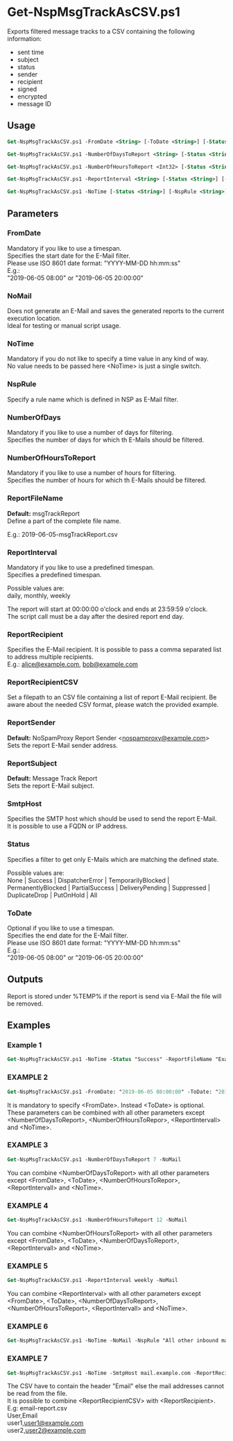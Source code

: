
# Get-NspMsgTrackAsCSV.ps1

Exports filtered message tracks to a CSV containing the following information:

 - sent time
 - subject
 - status
 - sender
 - recipient
 - signed
 - encrypted
 - message ID
 

## Usage 

```ps
Get-NspMsgTrackAsCSV.ps1 -FromDate <String> [-ToDate <String>] [-Status <String>] [-NspRule <String>] [-MailRecipientCSV <String>] [-NoMail] [-ReportFileName <String>] [-ReportRecipient <String[]>] [-ReportRecipientCSV <String>] [-ReportSender <String>] [-ReportSubject <String>] [-SmtpHost <String>] [<CommonParameters>]
```
```ps
Get-NspMsgTrackAsCSV.ps1 -NumberOfDaysToReport <String> [-Status <String>] [-NspRule <String>] [-MailRecipientCSV <String>] [-NoMail] [-ReportFileName <String>] [-ReportRecipient <String[]>] [-ReportRecipientCSV <String>] [-ReportSender <String>] [-ReportSubject <String>] [-SmtpHost <String>] [<CommonParameters>]
```
```ps
Get-NspMsgTrackAsCSV.ps1 -NumberOfHoursToReport <Int32> [-Status <String>] [-NspRule <String>] [-MailRecipientCSV <String>] [-NoMail] [-ReportFileName <String>] [-ReportRecipient <String[]>] [-ReportRecipientCSV <String>] [-ReportSender <String>] [-ReportSubject <String>] [-SmtpHost <String>] [<CommonParameters>]
```
```ps
Get-NspMsgTrackAsCSV.ps1 -ReportInterval <String> [-Status <String>] [-NspRule <String>] [-MailRecipientCSV <String>] [-NoMail] [-ReportFileName <String>] [-ReportRecipient <String[]>] [-ReportRecipientCSV <String>] [-ReportSender <String>] [-ReportSubject <String>] [-SmtpHost <String>] [<CommonParameters>]
```
```ps
Get-NspMsgTrackAsCSV.ps1 -NoTime [-Status <String>] [-NspRule <String>] [-MailRecipientCSV <String>] [-NoMail] [-ReportFileName <String>] [-ReportRecipient <String[]>] [-ReportRecipientCSV <String>] [-ReportSender <String>] [-ReportSubject <String>] [-SmtpHost <String>] [<CommonParameters>]
```


## Parameters
### FromDate
  Mandatory if you like to use a timespan.  
  Specifies the start date for the E-Mail filter.  
  Please use ISO 8601 date format: "YYYY-MM-DD hh:mm:ss"  
  E.g.:  
  	"2019-06-05 08:00" or "2019-06-05 20:00:00"  

### NoMail
Does not generate an E-Mail and saves the generated reports to the current execution location.  
Ideal for testing or manual script usage.  

### NoTime
  Mandatory if you do not like to specify a time value in any kind of way.  
  No value needs to be passed here \<NoTime> is just a single switch.  
  
### NspRule
  Specify a rule name which is defined in NSP as E-Mail filter.

### NumberOfDays
  Mandatory if you like to use a number of days for filtering.  
  Specifies the number of days for which th E-Mails should be filtered.  

### NumberOfHoursToReport
  Mandatory if you like to use a number of hours for filtering.  
  Specifies the number of hours for which th E-Mails should be filtered.  

### ReportFileName
**Default:** msgTrackReport  
Define a part of the complete file name.  
 
E.g.: 2019-06-05-msgTrackReport.csv  
	
### ReportInterval
Mandatory if you like to use a predefined timespan.  
Specifies a predefined timespan.  

Possible values are:  
daily, monthly, weekly  

The report will start at 00:00:00 o'clock and ends at 23:59:59 o'clock.  
The script call must be a day after the desired report end day.  

### ReportRecipient
Specifies the E-Mail recipient. It is possible to pass a comma separated list to address multiple recipients.  
E.g.: alice@example.com, bob@example.com

### ReportRecipientCSV
Set a filepath to an CSV file containing a list of report E-Mail recipient. Be aware about the needed CSV format, please watch the provided example.

### ReportSender
**Default:** NoSpamProxy Report Sender \<nospamproxy@example.com>  
Sets the report E-Mail sender address.
  
### ReportSubject
**Default:** Message Track Report   
Sets the report E-Mail subject.
	
### SmtpHost
Specifies the SMTP host which should be used to send the report E-Mail.  
It is possible to use a FQDN or IP address.
	
### Status
Specifies a filter to get only E-Mails which are matching the defined state.  

Possible values are:  
None | Success | DispatcherError | TemporarilyBlocked | PermanentlyBlocked | PartialSuccess | DeliveryPending | Suppressed | DuplicateDrop | PutOnHold | All

  
### ToDate
Optional if you like to use a timespan.  
Specifies the end date for the E-Mail filter.  
Please use ISO 8601 date format: "YYYY-MM-DD hh:mm:ss"  
E.g.:  
  "2019-06-05 08:00" or "2019-06-05 20:00:00"
	
## Outputs
Report is stored under %TEMP% if the report is send via E-Mail the file will be removed.


## Examples
### Example 1
```ps
Get-NspMsgTrackAsCSV.ps1 -NoTime -Status "Success" -ReportFileName "Example-Report" -ReportRecipient alice@example.com -ReportSender "NoSpamProxy Report Sender \<nospamproxy@example.com>" -ReportSubject "Example Report" -SmtpHost mail.example.com
```

### EXAMPLE 2
```ps
Get-NspMsgTrackAsCSV.ps1 -FromDate: "2019-06-05 08:00:00" -ToDate: "2019-06-05 20:00:00"  -NoMail
```
It is mandatory to specify \<FromDate>. Instead \<ToDate> is optional.  
These parameters can be combined with all other parameters except \<NumberOfDaysToReport>, \<NumberOfHoursToRepor>, \<ReportIntervall> and \<NoTime>.

### EXAMPLE 3
```ps
Get-NspMsgTrackAsCSV.ps1 -NumberOfDaysToReport 7 -NoMail
```
You can combine \<NumberOfDaysToReport> with all other parameters except \<FromDate>, \<ToDate>, \<NumberOfHoursToRepor>, \<ReportIntervall> and \<NoTime>.
  
### EXAMPLE 4
```ps
Get-NspMsgTrackAsCSV.ps1 -NumberOfHoursToReport 12 -NoMail
```
You can combine \<NumberOfHoursToReport> with all other parameters except \<FromDate>, \<ToDate>, \<NumberOfDaysToReport>, \<ReportIntervall> and \<NoTime>.
	
### EXAMPLE 5
```ps
Get-NspMsgTrackAsCSV.ps1 -ReportInterval weekly -NoMail
```
You can combine \<ReportInterval> with all other parameters except \<FromDate>, \<ToDate>, \<NumberOfDaysToReport>, \<NumberOfHoursToReport>, \<ReportIntervall> and \<NoTime>.
  
### EXAMPLE 6
```ps
Get-NspMsgTrackAsCSV.ps1 -NoTime -NoMail -NspRule "All other inbound mails"
```

### EXAMPLE 7
```ps
Get-NspMsgTrackAsCSV.ps1 -NoTime -SmtpHost mail.example.com -ReportRecipientCSV "C:\Users\example\Documents\email-report.csv"
```
The CSV have to contain the header "Email" else the mail addresses cannot be read from the file.  
It is possible to combine \<ReportRecipientCSV> with \<ReportRecipient>.  
E.g: email-report.csv  
User,Email  
user1,user1@example.com  
user2,user2@example.com  
